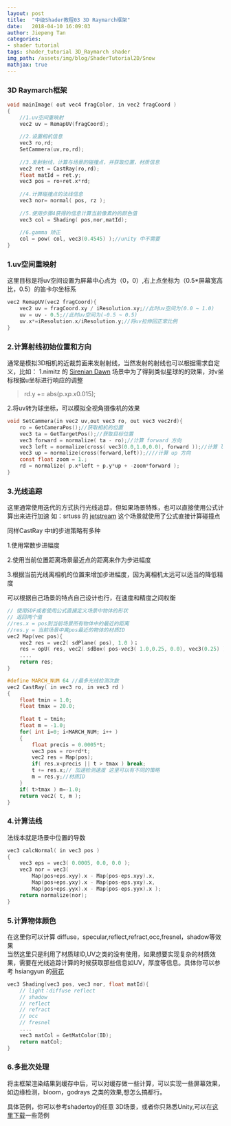 ```yaml
---
layout: post
title:  "中级Shader教程03 3D Raymarch框架"
date:   2018-04-10 16:09:03
author: Jiepeng Tan
categories: 
- shader tutorial
tags: shader_tutorial 3D_Raymarch shader
img_path: /assets/img/blog/ShaderTutorial2D/Snow
mathjax: true
---
```


### **3D Raymarch框架** 
```c
void mainImage( out vec4 fragColor, in vec2 fragCoord )
{   
    //1.uv空间重映射
    vec2 uv = RemapUV(fragCoord);
    
    //2.设置相机信息
    vec3 ro,rd;
    SetCammera(uv,ro,rd);
    
    //3.发射射线，计算与场景的碰撞点，并获取位置，材质信息
    vec2 ret = CastRay(ro,rd);
    float matId = ret.y;
    vec3 pos = ro+ret.x*rd;
    
    //4.计算碰撞点的法线信息    
    vec3 nor= normal( pos, rz );
    
    //5.使用步骤4获得的信息计算当前像素的的颜色值
    vec3 col = Shading( pos,nor,matId);
    
    //6.gamma 矫正
    col = pow( col, vec3(0.4545) );//unity 中不需要
}
```






###  1.uv空间重映射
这里目标是将uv空间设置为屏幕中心点为（0，0）,右上点坐标为（0.5*屏幕宽高比，0.5）的笛卡尔坐标系
```c
vec2 RemapUV(vec2 fragCoord){
    vec2 uv = fragCoord.xy / iResolution.xy;//此时uv空间为(0.0 ~ 1.0)
    uv = uv - 0.5;//此时uv空间为(-0.5 ~ 0.5)
    uv.x*=iResolution.x/iResolution.y;//将uv拉伸回正常比例
}
```

###  2.计算射线初始位置和方向
通常是模拟3D相机的近裁剪面来发射射线，当然发射的射线也可以根据需求自定义，比如：
1.nimitz 的 [Sirenian Dawn][1] 场景中为了得到类似星球的的效果，对v坐标根据u坐标进行响应的调整
> rd.y += abs(p.x*p.x*0.015);

2.将uv转为球坐标，可以模拟全视角摄像机的效果

```c
void SetCammera(in vec2 uv,out vec3 ro, out vec3 vec2rd){
    ro = GetCameraPos();//获取相机的位置 
    vec3 ta = GetTargetPos();//获取目标位置
    vec3 forward = normalize( ta - ro);//计算 forward 方向
    vec3 left = normalize(cross( vec3(0.0,1.0,0.0), forward ));//计算 left 方向
    vec3 up = normalize(cross(forward,left));////计算 up 方向
    const float zoom = 1.;
    rd = normalize( p.x*left + p.y*up + -zoom*forward );
}

```

### 3.光线追踪
这里通常使用迭代的方式执行光线追踪，但如果场景特殊，也可以直接使用公式计算出来进行加速
如：srtuss 的 [jetstream][2]  这个场景就使用了公式直接计算碰撞点

同样CastRay 中t的步进策略有多种

1.使用常数步进幅度

2.使用当前位置距离场景最近点的距离来作为步进幅度

3.根据当前光线离相机的位置来增加步进幅度，因为离相机太远可以适当的降低精度

可以根据自己场景的特点自己设计也行，在速度和精度之间权衡
```c
// 使用SDF或者使用公式直接定义场景中物体的形状
// 返回两个值 
//res.x = pos到当前场景所有物体中的最近的距离
//res.y = 当前场景中离pos最近的物体的材质ID
vec2 Map(vec pos){
    vec2 res = vec2( sdPlane( pos), 1.0 )；
    res = opU( res, vec2( sdBox( pos-vec3( 1.0,0.25, 0.0), vec3(0.25) ), 3.0 ) );
    ....
    return res;
}

#define MARCH_NUM 64 //最多光线检测次数
vec2 CastRay( in vec3 ro, in vec3 rd )
{
    float tmin = 1.0;
    float tmax = 20.0;
   
    float t = tmin;
    float m = -1.0;
    for( int i=0; i<MARCH_NUM; i++ )
    {
        float precis = 0.0005*t;
        vec3 pos = ro+rd*t;
        vec2 res = Map(pos);
        if( res.x<precis || t > tmax ) break;
        t += res.x;// 加速检测速度 这里可以有不同的策略
        m = res.y;//材质ID
    }
    if( t>tmax ) m=-1.0;
    return vec2( t, m );
}
```
### 4.计算法线
法线本就是场景中位置的导数
```c
vec3 calcNormal( in vec3 pos )
{
    vec3 eps = vec3( 0.0005, 0.0, 0.0 );
    vec3 nor = vec3(
        Map(pos+eps.xyy).x - Map(pos-eps.xyy).x,
        Map(pos+eps.yxy).x - Map(pos-eps.yxy).x,
        Map(pos+eps.yyx).x - Map(pos-eps.yyx).x );
    return normalize(nor);
}

```
### 5.计算物体颜色
在这里你可以计算 diffuse，specular,reflect,refract,occ,fresnel，shadow等效果   
当然这里只是利用了材质球ID,UV之类的没有使用，如果想要实现复杂的材质效果，需要在光线追踪计算的时候获取那些信息如UV，厚度等信息。具体你可以参考 hsiangyun 的[荷花][3] 

```c
vec3 Shading(vec3 pos, vec3 nor, float matId){
    // light：diffuse reflect
    // shadow
    // reflect
    // refract
    // occ
    // fresnel
    ....
    vec3 matCol = GetMatColor(ID);
    return matCol;
}
```
### 6.多批次处理
将主框架渲染结果到缓存中后，可以对缓存做一些计算，可以实现一些屏幕效果，如边缘检测，bloom，godrays 之类的效果,想怎么搞都行。 


具体范例，你可以参考shadertoy的任意 3D场景，或者你只熟悉Unity,可以在[这里下载][4]一些范例


  [1]: https://www.shadertoy.com/view/XsyGWV
  [2]: https://www.shadertoy.com/view/XlsGRs
  [3]: https://www.shadertoy.com/view/XsVGzm
  [4]: https://github.com/JiepengTan/FishManShaderTutorial